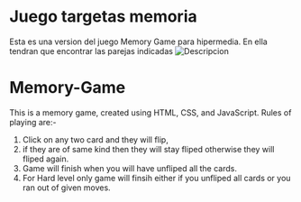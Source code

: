 # Juego targetas memoria
Esta es una version del juego Memory Game para hipermedia. En ella tendran que encontrar las parejas indicadas
![Descripcion](./Imagenes/img-7.png)

# Memory-Game
This is a memory game, created using HTML, CSS, and JavaScript.
Rules of playing are:- 
 1. Click on any two card and they will flip,
 2. if they are of same kind then they will stay fliped otherwise they will fliped again.
 3. Game will finish when you will have unfliped all the cards.
 4. For Hard level only game will finsih either if you unfliped all cards or you ran out of given moves.
